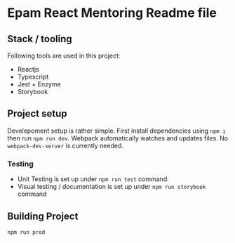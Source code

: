 # Epam React Mentoring Readme file

## Stack / tooling

Following tools are used in this project:

- Reactjs
- Typescript
- Jest + Enzyme
- Storybook

## Project setup

Develepoment setup is rather simple. First install dependencies using `npm i` then run `npm run dev`.
Webpack automatically watches and updates files. No `webpack-dev-server` is currently needed.

### Testing

- Unit Testing is set up under `npm run test` command.
- Visual testing / documentation is set up under `npm run storybook` command

## Building Project

`npm run prod`
